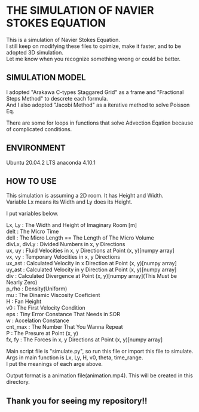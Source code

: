 # THE SIMULATION OF NAVIER STOKES EQUATION
This is a simulation of Navier Stokes Equation.  
I still keep on modifying these files to opimize, make it faster, and to be adopted 3D simulation.  
Let me know when you recognize something wrong or could be better.    


## SIMULATION MODEL
I adopted "Arakawa C-types Staggared Grid" as a frame and "Fractional Steps Method" to descrete each formula.  
And I also adopted "Jacobi Method" as a iterative method to solve Poisson Eq.    

There are some for loops in functions that solve Advection Eqation because of complicated conditions.    


## ENVIRONMENT
Ubuntu 20.04.2 LTS
anaconda 4.10.1


## HOW TO USE
This simulation is assuming a 2D room. It has Height and Width.    
Variable Lx means its Width and Ly does its Height.    

I put variables below.    

Lx, Ly       : The Width and Height of Imaginary Room [m]  
delt         : The Micro Time  
dell         : The Micro Length == The Length of The Micro Volume  
divLx, divLy : Divided Numbers in x, y Directions  
ux, uy       : Fluid Velocities in x, y Directions at Point (x, y)[numpy array]  
vx, vy       : Temporary Velocities in x, y Directions  
ux_ast       : Calculated Velocity in x Direction at Point (x, y)[numpy array]  
uy_ast       : Calculated Velocity in y Direction at Point (x, y)[numpy array]  
div          : Calculated Divergence at Point (x, y)[numpy array](This Must be Nearly Zero)  
p_rho        : Density(Uniform)  
mu           : The Dinamic Viscosity Coeficient  
H            : Fan Height  
v0           : The First Velocity Condition  
eps          : Tiny Error Constance That Needs in SOR  
w            : Accelation Constance  
cnt_max    : The Number That You Wanna Repeat  
P            : The Presure at Point (x, y)  
fx, fy       : The Forces in x, y Directions at Point (x, y)[numpy array]  


Main script file is "simulate.py", so run this file or import this file to simulate.  
Args in main function is Lx, Ly, H, v0, theta, time_range.  
I put the meanings of each arge above.    

Output format is a animation file(animation.mp4). This will be created in this directory.      


## Thank you for seeing my repository!!  

